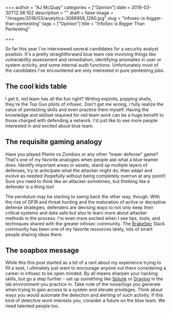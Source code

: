 +++
author = "AJ McQuay"
categories = ["Opinion"]
date = 2018-03-30T12:36:10Z
description = ""
draft = false
image = "/images/2018/03/analytics-3088958_1280.jpg"
slug = "infosec-is-bigger-than-pentesting"
tags = ["Opinion"]
title = "InfoSec is Bigger Than Pentesting"

+++

So far this year I've interviewed several candidates for a security analyst position. It's a pretty straightforward blue team role involving things like vulnerability assessment and remediation, identifying anomalies in user or system activity, and some internal audit functions. Unfortunately most of the candidates I've encountered are only interested in pure pentesting jobs.

## The cool kids table

I get it, red team has all the fun right? Writing exploits, popping shells, they're the Top Gun pilots of infosec. Don't get me wrong, I fully realize the value of pentesting skills and even practice them myself. Having the knowledge and skillset required for red team work can be a huge benefit to those charged with defending a network. I'd just like to see more people interested in and excited about blue team.

## The requisite gaming analogy

Have you played *Plants vs Zombies* or any other "tower defense" game? That's one of my favorite analogies when people ask what a blue teamer does. Identify important areas or assets, stand up multiple layers of defenses, try to anticipate what the attacker might do, then adapt and evolve as needed (hopefully without being completely overrun at any point!) Sure you need to think like an attacker sometimes, but thinking like a defender is a thing too!

The pendulum may be starting to swing back the other way, though. With the rise of DFIR and threat hunting and the maturation of active or deceptive defense strategies, defenders are devising ways to not only keep their critical systems and data safe but also to learn more about attacker methods in the process. I'm even more excited when I see tips, tools, and techniques shared with the greater infosec community. The [BrakeSec](https://twitter.com/brakesec) Slack community has been one of my favorite resources lately, lots of smart people sharing ideas there.

## The soapbox message

While this this post started as a bit of a rant about my experience trying to fill a seat, I ultimately just want to encourage anyone out there considering a career in infosec to be open minded. By all means sharpen your hacking skills, but go a step further - set up something like [Splunk](https://www.splunk.com/) or [Graylog](https://www.graylog.org/) in the lab environment you practice in. Take note of the noise/logs you generate when trying to gain access to a system and elevate privileges. Think about ways you would automate the detection and alerting of such activity. If this kind of detective work interests you, consider a future on the blue team. We need talented people too.

